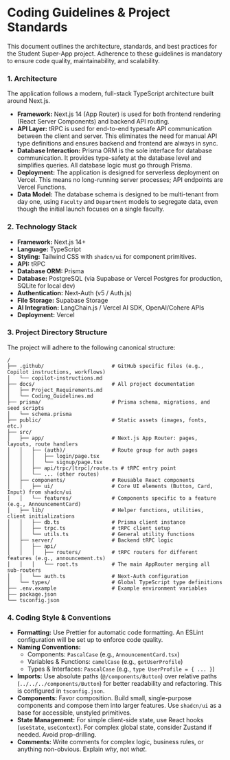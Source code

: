 # Coding Guidelines & Project Standards

This document outlines the architecture, standards, and best practices for the Student Super-App project. Adherence to these guidelines is mandatory to ensure code quality, maintainability, and scalability.

### 1. Architecture

The application follows a modern, full-stack TypeScript architecture built around Next.js.

*   **Framework:** Next.js 14 (App Router) is used for both frontend rendering (React Server Components) and backend API routing.
*   **API Layer:** tRPC is used for end-to-end typesafe API communication between the client and server. This eliminates the need for manual API type definitions and ensures backend and frontend are always in sync.
*   **Database Interaction:** Prisma ORM is the sole interface for database communication. It provides type-safety at the database level and simplifies queries. All database logic must go through Prisma.
*   **Deployment:** The application is designed for serverless deployment on Vercel. This means no long-running server processes; API endpoints are Vercel Functions.
*   **Data Model:** The database schema is designed to be multi-tenant from day one, using `Faculty` and `Department` models to segregate data, even though the initial launch focuses on a single faculty.

### 2. Technology Stack

*   **Framework:** Next.js 14+
*   **Language:** TypeScript
*   **Styling:** Tailwind CSS with `shadcn/ui` for component primitives.
*   **API:** tRPC
*   **Database ORM:** Prisma
*   **Database:** PostgreSQL (via Supabase or Vercel Postgres for production, SQLite for local dev)
*   **Authentication:** Next-Auth (v5 / Auth.js)
*   **File Storage:** Supabase Storage
*   **AI Integration:** LangChain.js / Vercel AI SDK, OpenAI/Cohere APIs
*   **Deployment:** Vercel

### 3. Project Directory Structure

The project will adhere to the following canonical structure:

```
/
├── .github/                      # GitHub specific files (e.g., Copilot instructions, workflows)
│   └── copilot-instructions.md
├── docs/                         # All project documentation
│   ├── Project_Requirements.md
│   └── Coding_Guidelines.md
├── prisma/                       # Prisma schema, migrations, and seed scripts
│   └── schema.prisma
├── public/                       # Static assets (images, fonts, etc.)
├── src/
│   ├── app/                      # Next.js App Router: pages, layouts, route handlers
│   │   ├── (auth)/               # Route group for auth pages
│   │   │   ├── login/page.tsx
│   │   │   └── signup/page.tsx
│   │   ├── api/trpc/[trpc]/route.ts # tRPC entry point
│   │   └── ... (other routes)
│   ├── components/               # Reusable React components
│   │   ├── ui/                   # Core UI elements (Button, Card, Input) from shadcn/ui
│   │   └── features/             # Components specific to a feature (e.g., AnnouncementCard)
│   ├── lib/                      # Helper functions, utilities, client initializations
│   │   ├── db.ts                 # Prisma client instance
│   │   ├── trpc.ts               # tRPC client setup
│   │   └── utils.ts              # General utility functions
│   ├── server/                   # Backend tRPC logic
│   │   ├── api/
│   │   │   ├── routers/          # tRPC routers for different features (e.g., announcement.ts)
│   │   │   └── root.ts           # The main AppRouter merging all sub-routers
│   │   └── auth.ts               # Next-Auth configuration
│   └── types/                    # Global TypeScript type definitions
├── .env.example                  # Example environment variables
├── package.json
└── tsconfig.json
```

### 4. Coding Style & Conventions

*   **Formatting:** Use Prettier for automatic code formatting. An ESLint configuration will be set up to enforce code quality.
*   **Naming Conventions:**
    *   Components: `PascalCase` (e.g., `AnnouncementCard.tsx`)
    *   Variables & Functions: `camelCase` (e.g., `getUserProfile`)
    *   Types & Interfaces: `PascalCase` (e.g., `type UserProfile = { ... }`)
*   **Imports:** Use absolute paths (`@/components/Button`) over relative paths (`../../../components/Button`) for better readability and refactoring. This is configured in `tsconfig.json`.
*   **Components:** Favor composition. Build small, single-purpose components and compose them into larger features. Use `shadcn/ui` as a base for accessible, unstyled primitives.
*   **State Management:** For simple client-side state, use React hooks (`useState`, `useContext`). For complex global state, consider Zustand if needed. Avoid prop-drilling.
*   **Comments:** Write comments for complex logic, business rules, or anything non-obvious. Explain *why*, not *what*.
